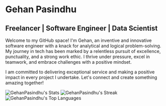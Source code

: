 # Gehan Pasindhu

## Freelancer | Software Engineer | Data Scientist 

Welcome to my GitHub space! I'm Gehan, an inventive and innovative software engineer with a knack for analytical and logical problem-solving. My journey in tech has been marked by a relentless pursuit of excellence, punctuality, and a strong work ethic. I thrive under pressure, excel in teamwork, and embrace challenges with a positive mindset.

I am committed to delivering exceptional service and making a positive impact in every project I undertake. Let's connect and create something amazing together!

![GehanPasindhu's Stats](https://github-readme-stats.vercel.app/api?username=GehanPasindhu&theme=prussian&show_icons=true&hide_border=true&count_private=true) ![GehanPasindhu's Streak](https://github-readme-streak-stats.herokuapp.com/?user=GehanPasindhu&theme=prussian&hide_border=true) ![GehanPasindhu's Top Languages](https://github-readme-stats.vercel.app/api/top-langs/?username=GehanPasindhu&theme=prussian&show_icons=true&hide_border=true&layout=compact)
